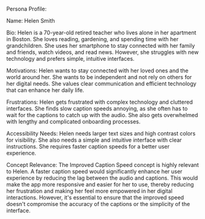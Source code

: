 Persona Profile:

Name: Helen Smith

Bio: Helen is a 70-year-old retired teacher who lives alone in her apartment in Boston. She loves reading, gardening, and spending time with her grandchildren. She uses her smartphone to stay connected with her family and friends, watch videos, and read news. However, she struggles with new technology and prefers simple, intuitive interfaces.

Motivations: Helen wants to stay connected with her loved ones and the world around her. She wants to be independent and not rely on others for her digital needs. She values clear communication and efficient technology that can enhance her daily life.

Frustrations: Helen gets frustrated with complex technology and cluttered interfaces. She finds slow caption speeds annoying, as she often has to wait for the captions to catch up with the audio. She also gets overwhelmed with lengthy and complicated onboarding processes.

Accessibility Needs: Helen needs larger text sizes and high contrast colors for visibility. She also needs a simple and intuitive interface with clear instructions. She requires faster caption speeds for a better user experience.

Concept Relevance: The Improved Caption Speed concept is highly relevant to Helen. A faster caption speed would significantly enhance her user experience by reducing the lag between the audio and captions. This would make the app more responsive and easier for her to use, thereby reducing her frustration and making her feel more empowered in her digital interactions. However, it's essential to ensure that the improved speed doesn't compromise the accuracy of the captions or the simplicity of the interface.